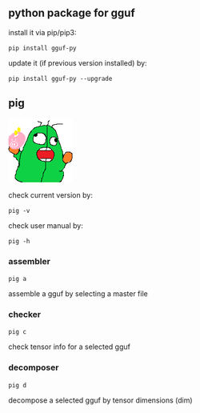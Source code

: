 ## python package for gguf

install it via pip/pip3:
```
pip install gguf-py
```

update it (if previous version installed) by:
```
pip install gguf-py --upgrade
```

## pig
[<img src="https://raw.githubusercontent.com/gguf-org/pig/master/pig.gif" width="128" height="128">](https://github.com/gguf-org/pig)

check current version by:
```
pig -v
```

check user manual by:
```
pig -h
```

### assembler
```
pig a
```
assemble a gguf by selecting a master file

### checker
```
pig c
```
check tensor info for a selected gguf

### decomposer
```
pig d
```
decompose a selected gguf by tensor dimensions (dim)